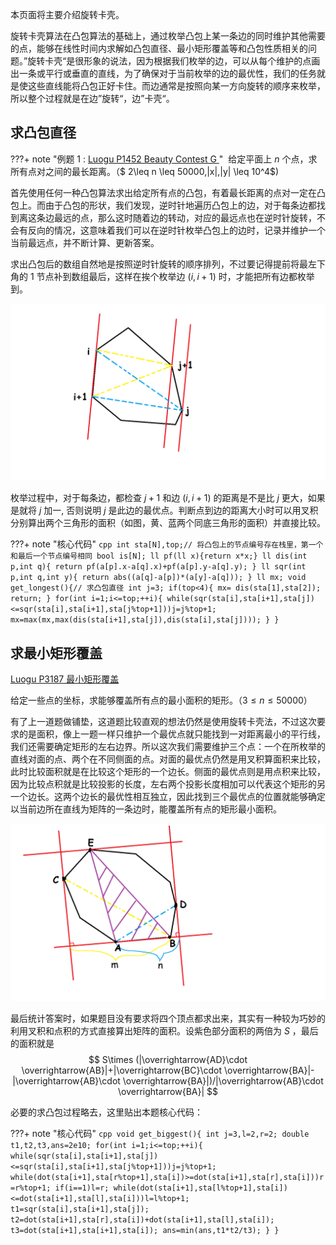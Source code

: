 
本页面将主要介绍旋转卡壳。

旋转卡壳算法在凸包算法的基础上，通过枚举凸包上某一条边的同时维护其他需要的点，能够在线性时间内求解如凸包直径、最小矩形覆盖等和凸包性质相关的问题。”旋转卡壳“是很形象的说法，因为根据我们枚举的边，可以从每个维护的点画出一条或平行或垂直的直线，为了确保对于当前枚举的边的最优性，我们的任务就是使这些直线能将凸包正好卡住。而边通常是按照向某一方向旋转的顺序来枚举，所以整个过程就是在边”旋转“，边”卡壳“。

## 求凸包直径

???+ note "例题 1 : [Luogu P1452 Beauty Contest G  ](https://www.luogu.com.cn/problem/P1452)"
​	给定平面上 $n$ 个点，求所有点对之间的最长距离。（$ 2\leq n \leq 50000,|x|,|y| \leq 10^4$)

首先使用任何一种凸包算法求出给定所有点的凸包，有着最长距离的点对一定在凸包上。而由于凸包的形状，我们发现，逆时针地遍历凸包上的边，对于每条边都找到离这条边最远的点，那么这时随着边的转动，对应的最远点也在逆时针旋转，不会有反向的情况，这意味着我们可以在逆时针枚举凸包上的边时，记录并维护一个当前最远点，并不断计算、更新答案。

求出凸包后的数组自然地是按照逆时针旋转的顺序排列，不过要记得提前将最左下角的 1 节点补到数组最后，这样在挨个枚举边 $(i,i+1)$ 时，才能把所有边都枚举到。

![](images\rotating-calipers1.png)

枚举过程中，对于每条边，都检查 $j+1$ 和边 $(i,i+1)$ 的距离是不是比 $j$ 更大，如果是就将 $j$ 加一, 否则说明 $j$ 是此边的最优点。判断点到边的距离大小时可以用叉积分别算出两个三角形的面积（如图，黄、蓝两个同底三角形的面积）并直接比较。



???+ note "核心代码"
    ```cpp
    int sta[N],top;// 将凸包上的节点编号存在栈里，第一个和最后一个节点编号相同
    bool is[N];
    ll pf(ll x){return x*x;}
    ll dis(int p,int q){
        return pf(a[p].x-a[q].x)+pf(a[p].y-a[q].y);
    }
    ll sqr(int p,int q,int y){
        return abs((a[q]-a[p])*(a[y]-a[q]));
    }
    ll mx;
    void get_longest(){// 求凸包直径
        int j=3;
        if(top<4){
            mx= dis(sta[1],sta[2]);
            return;
        }
        for(int i=1;i<=top;++i){
            while(sqr(sta[i],sta[i+1],sta[j])<=sqr(sta[i],sta[i+1],sta[j%top+1]))j=j%top+1;
            mx=max(mx,max(dis(sta[i+1],sta[j]),dis(sta[i],sta[j])));
        }
    }
    ```




## 求最小矩形覆盖

[Luogu P3187 最小矩形覆盖](https://www.luogu.com.cn/problem/P3187)

给定一些点的坐标，求能够覆盖所有点的最小面积的矩形。（$3\leq n \leq 50000$）

有了上一道题做铺垫，这道题比较直观的想法仍然是使用旋转卡壳法，不过这次要求的是面积，像上一题一样只维护一个最优点就只能找到一对距离最小的平行线，我们还需要确定矩形的左右边界。所以这次我们需要维护三个点：一个在所枚举的直线对面的点、两个在不同侧面的点。对面的最优点仍然是用叉积算面积来比较，此时比较面积就是在比较这个矩形的一个边长。侧面的最优点则是用点积来比较，因为比较点积就是比较投影的长度，左右两个投影长度相加可以代表这个矩形的另一个边长。这两个边长的最优性相互独立，因此找到三个最优点的位置就能够确定以当前边所在直线为矩阵的一条边时，能覆盖所有点的矩形最小面积。

![](images\rotating-calipers2.png)



最后统计答案时，如果题目没有要求将四个顶点都求出来，其实有一种较为巧妙的利用叉积和点积的方式直接算出矩阵的面积。设紫色部分面积的两倍为 $S$ ，最后的面积就是
$$
S\times (|\overrightarrow{AD}\cdot \overrightarrow{AB}|+|\overrightarrow{BC}\cdot \overrightarrow{BA}|-|\overrightarrow{AB}\cdot \overrightarrow{BA}|)/|\overrightarrow{AB}\cdot \overrightarrow{BA}|
$$



必要的求凸包过程略去，这里贴出本题核心代码：

???+ note "核心代码"
    ```cpp
    void get_biggest(){
        int j=3,l=2,r=2;
        double t1,t2,t3,ans=2e10;
        for(int i=1;i<=top;++i){
            while(sqr(sta[i],sta[i+1],sta[j])<=sqr(sta[i],sta[i+1],sta[j%top+1]))j=j%top+1;
            while(dot(sta[i+1],sta[r%top+1],sta[i])>=dot(sta[i+1],sta[r],sta[i]))r=r%top+1;
            if(i==1)l=r;
            while(dot(sta[i+1],sta[l%top+1],sta[i])<=dot(sta[i+1],sta[l],sta[i]))l=l%top+1;
            t1=sqr(sta[i],sta[i+1],sta[j]);
            t2=dot(sta[i+1],sta[r],sta[i])+dot(sta[i+1],sta[l],sta[i]);
            t3=dot(sta[i+1],sta[i+1],sta[i]);
            ans=min(ans,t1*t2/t3);
        }
    }
    ```

